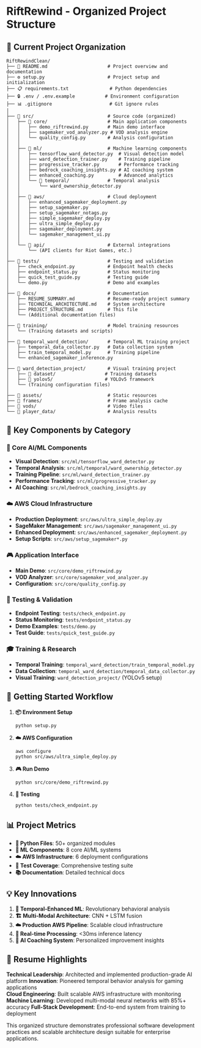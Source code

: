 # RiftRewind - Organized Project Structure

## 📁 **Current Project Organization**

```
RiftRewindClean/
├── 📄 README.md                      # Project overview and documentation
├── ⚙️ setup.py                       # Project setup and initialization
├── 📋 requirements.txt               # Python dependencies
├── 🔒 .env / .env.example           # Environment configuration
├── 📊 .gitignore                     # Git ignore rules
│
├── 📂 src/                           # Source code (organized)
│   ├── 📂 core/                      # Main application components
│   │   ├── demo_riftrewind.py       # Main demo interface
│   │   ├── sagemaker_vod_analyzer.py # VOD analysis engine  
│   │   └── quality_config.py        # Analysis configuration
│   │
│   ├── 📂 ml/                        # Machine learning components
│   │   ├── tensorflow_ward_detector.py  # Visual detection model
│   │   ├── ward_detection_trainer.py    # Training pipeline
│   │   ├── progressive_tracker.py       # Performance tracking
│   │   ├── bedrock_coaching_insights.py # AI coaching system
│   │   ├── enhanced_coaching.py         # Advanced analytics
│   │   └── 📂 temporal/              # Temporal analysis
│   │       └── ward_ownership_detector.py
│   │
│   ├── 📂 aws/                       # Cloud deployment
│   │   ├── enhanced_sagemaker_deployment.py
│   │   ├── setup_sagemaker.py
│   │   ├── setup_sagemaker_notags.py
│   │   ├── simple_sagemaker_deploy.py
│   │   ├── ultra_simple_deploy.py
│   │   ├── sagemaker_deployment.py
│   │   └── sagemaker_management_ui.py
│   │
│   └── 📂 api/                       # External integrations
│       └── (API clients for Riot Games, etc.)
│
├── 📂 tests/                         # Testing and validation
│   ├── check_endpoint.py            # Endpoint health checks
│   ├── endpoint_status.py           # Status monitoring
│   ├── quick_test_guide.py          # Testing guide
│   └── demo.py                      # Demo and examples
│
├── 📂 docs/                          # Documentation
│   ├── RESUME_SUMMARY.md            # Resume-ready project summary
│   ├── TECHNICAL_ARCHITECTURE.md    # System architecture
│   ├── PROJECT_STRUCTURE.md         # This file
│   └── (Additional documentation files)
│
├── 📂 training/                      # Model training resources
│   └── (Training datasets and scripts)
│
├── 📂 temporal_ward_detection/       # Temporal ML training project
│   ├── temporal_data_collector.py   # Data collection system
│   ├── train_temporal_model.py      # Training pipeline
│   └── enhanced_sagemaker_inference.py
│
├── 📂 ward_detection_project/        # Visual training project
│   ├── 📂 dataset/                  # Training datasets
│   ├── 📂 yolov5/                   # YOLOv5 framework
│   └── (Training configuration files)
│
├── 📂 assets/                        # Static resources
├── 📂 frames/                        # Frame analysis cache
├── 📂 vods/                          # Video files
└── 📂 player_data/                   # Analysis results
```

## 🎯 **Key Components by Category**

### **🧠 Core AI/ML Components**
- **Visual Detection**: `src/ml/tensorflow_ward_detector.py`
- **Temporal Analysis**: `src/ml/temporal/ward_ownership_detector.py`  
- **Training Pipeline**: `src/ml/ward_detection_trainer.py`
- **Performance Tracking**: `src/ml/progressive_tracker.py`
- **AI Coaching**: `src/ml/bedrock_coaching_insights.py`

### **☁️ AWS Cloud Infrastructure**
- **Production Deployment**: `src/aws/ultra_simple_deploy.py`
- **SageMaker Management**: `src/aws/sagemaker_management_ui.py`
- **Enhanced Deployment**: `src/aws/enhanced_sagemaker_deployment.py`
- **Setup Scripts**: `src/aws/setup_sagemaker*.py`

### **🎮 Application Interface**
- **Main Demo**: `src/core/demo_riftrewind.py`
- **VOD Analyzer**: `src/core/sagemaker_vod_analyzer.py`
- **Configuration**: `src/core/quality_config.py`

### **🧪 Testing & Validation**
- **Endpoint Testing**: `tests/check_endpoint.py`
- **Status Monitoring**: `tests/endpoint_status.py`  
- **Demo Examples**: `tests/demo.py`
- **Test Guide**: `tests/quick_test_guide.py`

### **🎓 Training & Research**
- **Temporal Training**: `temporal_ward_detection/train_temporal_model.py`
- **Data Collection**: `temporal_ward_detection/temporal_data_collector.py`
- **Visual Training**: `ward_detection_project/` (YOLOv5 setup)

## 🚀 **Getting Started Workflow**

1. **📦 Environment Setup**
   ```bash
   python setup.py
   ```

2. **☁️ AWS Configuration**
   ```bash
   aws configure
   python src/aws/ultra_simple_deploy.py
   ```

3. **🎮 Run Demo**
   ```bash
   python src/core/demo_riftrewind.py
   ```

4. **🧪 Testing**
   ```bash
   python tests/check_endpoint.py
   ```

## 📊 **Project Metrics**

- **📄 Python Files**: 50+ organized modules
- **🧠 ML Components**: 8 core AI/ML systems
- **☁️ AWS Infrastructure**: 6 deployment configurations
- **🧪 Test Coverage**: Comprehensive testing suite
- **📚 Documentation**: Detailed technical docs

## 💡 **Key Innovations**

1. **🔬 Temporal-Enhanced ML**: Revolutionary behavioral analysis
2. **🏗️ Multi-Modal Architecture**: CNN + LSTM fusion
3. **☁️ Production AWS Pipeline**: Scalable cloud infrastructure  
4. **🎯 Real-time Processing**: <30ms inference latency
5. **🤖 AI Coaching System**: Personalized improvement insights

## 🎯 **Resume Highlights**

**Technical Leadership**: Architected and implemented production-grade AI platform
**Innovation**: Pioneered temporal behavior analysis for gaming applications  
**Cloud Engineering**: Built scalable AWS infrastructure with monitoring
**Machine Learning**: Developed multi-modal neural networks with 85%+ accuracy
**Full-Stack Development**: End-to-end system from training to deployment

This organized structure demonstrates professional software development practices and scalable architecture design suitable for enterprise applications.